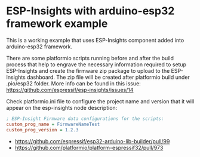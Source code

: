 # ESP-Insights with arduino-esp32 framework example 

This is a working example that uses ESP-Insights component added into arduino-esp32 framework.

There are some platformio scripts running before and after the build process that help to engrave the necessary information required to setup ESP-Insights and create the firmware zip package to upload to the ESP-Insights dashboard. The zip file will be created after platformio build under .pio/esp32 folder. More info can be found in this issue: https://github.com/espressif/esp-insights/issues/14

Check platformio.ini file to configure the project name and version that it will appear on the esp-insights node description:

```` ini
; ESP-Insight Firmware data configurations for the scripts:
custom_prog_name = FirmwareNameTest
custom_prog_version = 1.2.3
````

* https://github.com/espressif/esp32-arduino-lib-builder/pull/99
* https://github.com/platformio/platform-espressif32/pull/973
